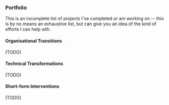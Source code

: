 ### Portfolio

This is an incomplete list of projects I've completed or am working on -- this is by no means an exhaustive list, but can give you an idea of the kind of efforts I can help wth.

#### Organisational Transitions

(TODO)

#### Technical Transformations

(TODO)

#### Short-form Interventions

(TODO)

